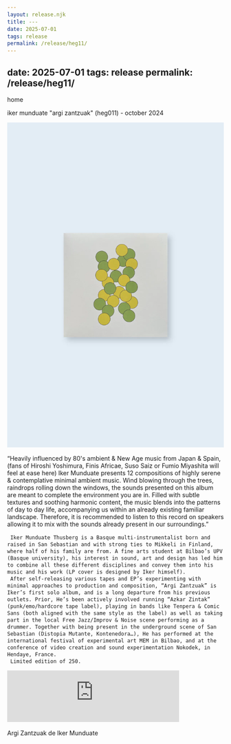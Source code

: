 ```yaml
---
layout: release.njk
title: ---
date: 2025-07-01
tags: release
permalink: /release/heg11/
---
```


date: 2025-07-01
tags: release
permalink: /release/heg11/
---

home

iker munduate "argi zantzuak" (heg011) - october 2024

![Argi Zantzuak](../public/assets/Heg11_A.webp)

“Heavily influenced by 80's ambient & New Age music from Japan & Spain, (fans of Hiroshi Yoshimura, Finis Africae, Suso Saiz or Fumio Miyashita will feel at ease here) Iker Munduate presents 12 compositions of highly serene & contemplative minimal ambient music. Wind blowing through the trees, raindrops rolling down the windows, the sounds presented on this album are meant to complete the environment you are in. Filled with subtle textures and soothing harmonic content, the music blends into the patterns of day to day life, accompanying us within an already existing familiar landscape. Therefore, it is recommended to listen to this record on speakers allowing it to mix with the sounds already present in our surroundings.”

     Iker Munduate Thusberg is a Basque multi-instrumentalist born and raised in San Sebastian and with strong ties to Mikkeli in Finland, where half of his family are from. A fine arts student at Bilbao’s UPV (Basque university), his interest in sound, art and design has led him to combine all these different disciplines and convey them into his music and his work (LP cover is designed by Iker himself).
     After self-releasing various tapes and EP’s experimenting with minimal approaches to production and composition, “Argi Zantzuak” is Iker’s first solo album, and is a long departure from his previous outlets. Prior, He’s been actively involved running “Azkar Zintak” (punk/emo/hardcore tape label), playing in bands like Tenpera & Comic Sans (both aligned with the same style as the label) as well as taking part in the local Free Jazz/Improv & Noise scene performing as a drummer. Together with being present in the underground scene of San Sebastian (Distopia Mutante, Kontenedora…), He has performed at the international festival of experimental art MEM in Bilbao, and at the conference of video creation and sound experimentation Nokodek, in Hendaye, France.
     Limited edition of 250.

<iframe seamless="" src="https://bandcamp.com/EmbeddedPlayer/album=2427904556/size=large/bgcol=ffffff/linkcol=0687f5/tracklist=false/artwork=small/transparent=true/" style="border: 0; width: 400px; height: 120px;">
<a href="https://hegoadiskak.bandcamp.com/album/argi-zantzuak">
      Argi Zantzuak de Iker Munduate
     </a>
</iframe>

Argi Zantzuak de Iker Munduate
